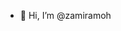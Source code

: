 - 👋 Hi, I’m @zamiramoh



<!---
zamiramoh/zamiramoh is a ✨ special ✨ repository because its `README.md` (this file) appears on your GitHub profile.
You can click the Preview link to take a look at your changes.
--->
